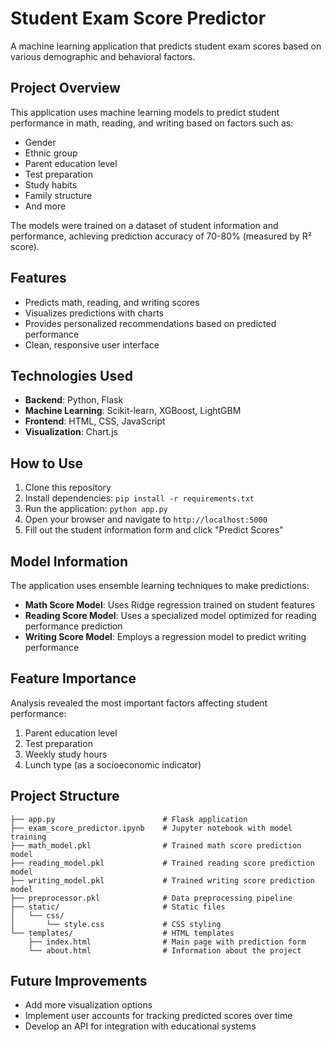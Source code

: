 # Student Exam Score Predictor

A machine learning application that predicts student exam scores based on various demographic and behavioral factors.

## Project Overview

This application uses machine learning models to predict student performance in math, reading, and writing based on factors such as:
- Gender
- Ethnic group
- Parent education level
- Test preparation
- Study habits
- Family structure
- And more

The models were trained on a dataset of student information and performance, achieving prediction accuracy of 70-80% (measured by R² score).

## Features

- Predicts math, reading, and writing scores
- Visualizes predictions with charts
- Provides personalized recommendations based on predicted performance
- Clean, responsive user interface

## Technologies Used

- **Backend**: Python, Flask
- **Machine Learning**: Scikit-learn, XGBoost, LightGBM
- **Frontend**: HTML, CSS, JavaScript
- **Visualization**: Chart.js

## How to Use

1. Clone this repository
2. Install dependencies: `pip install -r requirements.txt`
3. Run the application: `python app.py`
4. Open your browser and navigate to `http://localhost:5000`
5. Fill out the student information form and click "Predict Scores"

## Model Information

The application uses ensemble learning techniques to make predictions:
- **Math Score Model**: Uses Ridge regression trained on student features
- **Reading Score Model**: Uses a specialized model optimized for reading performance prediction
- **Writing Score Model**: Employs a regression model to predict writing performance

## Feature Importance

Analysis revealed the most important factors affecting student performance:
1. Parent education level
2. Test preparation 
3. Weekly study hours
4. Lunch type (as a socioeconomic indicator)

## Project Structure

```
├── app.py                        # Flask application
├── exam_score_predictor.ipynb    # Jupyter notebook with model training
├── math_model.pkl                # Trained math score prediction model
├── reading_model.pkl             # Trained reading score prediction model
├── writing_model.pkl             # Trained writing score prediction model
├── preprocessor.pkl              # Data preprocessing pipeline
├── static/                       # Static files
│   └── css/
│       └── style.css             # CSS styling
└── templates/                    # HTML templates
    ├── index.html                # Main page with prediction form
    └── about.html                # Information about the project
```

## Future Improvements

- Add more visualization options
- Implement user accounts for tracking predicted scores over time
- Develop an API for integration with educational systems